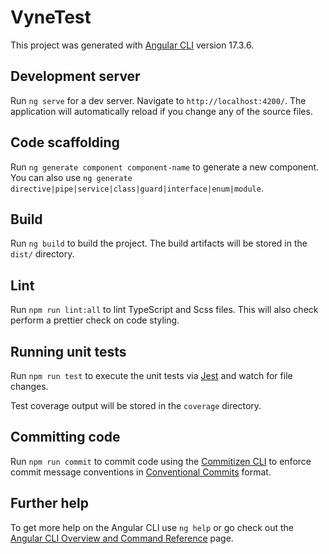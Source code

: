 # VyneTest

This project was generated with [Angular CLI](https://github.com/angular/angular-cli) version 17.3.6.

## Development server

Run `ng serve` for a dev server. Navigate to `http://localhost:4200/`. The application will automatically reload if you change any of the source files.

## Code scaffolding

Run `ng generate component component-name` to generate a new component. You can also use `ng generate directive|pipe|service|class|guard|interface|enum|module`.

## Build

Run `ng build` to build the project. The build artifacts will be stored in the `dist/` directory.

## Lint

Run `npm run lint:all` to lint TypeScript and Scss files. This will also check perform a prettier check on code styling.

## Running unit tests

Run `npm run test` to execute the unit tests via [Jest](https://jestjs.io/) and watch for file changes.

Test coverage output will be stored in the `coverage` directory.

## Committing code

Run `npm run commit` to commit code using the [Commitizen CLI](https://github.com/commitizen/cz-cli) to enforce commit message conventions in [Conventional Commits](https://www.conventionalcommits.org/en/v1.0.0/) format.

## Further help

To get more help on the Angular CLI use `ng help` or go check out the [Angular CLI Overview and Command Reference](https://angular.io/cli) page.
